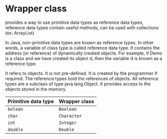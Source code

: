 # Wrapper class

provides a way to use primitive data types as reference data types, reference data types contain useful methods, can be used with collections (ex: ArrayList)

In Java, non-primitive data types are known as reference types. In other words, a variable of class type is called reference data type. It contains the address (or reference) of dynamically created objects. For example, if Demo is a class and we have created its object d, then the variable d is known as a reference type.

It refers to objects. It is not pre-defined. It is created by the programmer if required. The reference types hold the references of objects. All reference types are a subclass of type java.lang.Object. It provides access to the objects stored in the memory.

| Primitive data type | Wrapper class |
| ------------------- | ------------- |
| `bolean`            | `Boolean`     |
| `char`              | `Character`   |
| `int`               | `Integer`     |
| `double`            | `Double`      |
